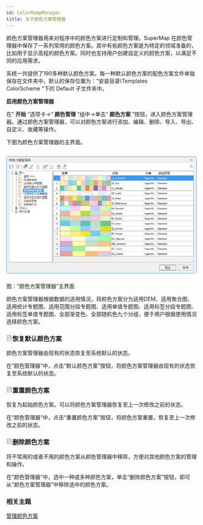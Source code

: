 ```yaml
---
id: ColorRampManager
title: 关于颜色方案管理器
---
```

颜色方案管理器用来对程序中的颜色方案进行定制和管理。SuperMap
在颜色管理器中保存了一系列常用的颜色方案。其中有些颜色方案是为特定的领域准备的，比如用于显示高程的颜色方案。同时也支持用户创建自定义的颜色方案，以满足不同的应用需求。

系统一共提供了190多种默认颜色方案。每一种默认颜色方案的配色方案文件单独保存在文件夹中。默认的保存位置为："安装目录\Templates\
ColorScheme \"下的 Default 子文件夹中。

**启用颜色方案管理器**

在“ **开始** ”选项卡->“ **颜色管理** ”组中->单击“ **颜色方案**
”按钮，进入颜色方案管理器。通过颜色方案管理器，可以对颜色方案进行添加、编辑、删除、导入、导出、自定义、收藏等操作。

下图为颜色方案管理器的主界面。

![](img/ColorRampManager.png)  
---  
图：“颜色方案管理器”主界面  
  
颜色方案管理器根据数据的适用情况，将颜色方案分为适用DEM、适用聚合图、适用统计专题图、适用范围分段专题图、适用单值专题图、适用标签分段专题图、适用标签单值专题图、全部渐变色、全部随机色九个分组，便于用户根据使用情况选择颜色方案。

### ![](../../img/read.gif)恢复默认颜色方案

颜色方案管理器由现有的状态恢复至系统默认的状态。

在“颜色管理器”中，点击“默认颜色方案”按钮，将颜色方案管理器由现有的状态恢复至系统默认的状态。

### ![](../../img/read.gif)重置颜色方案

恢复为起始颜色方案。可以将颜色方案管理器恢复至上一次修改之前的状态。

在“颜色管理器”中，点击“重置颜色方案”按钮，将颜色方案重置，恢复至上一次修改之前的状态。

### ![](../../img/read.gif)删除颜色方案

将不常用的或者不用的颜色方案从颜色管理器中移除，方便对其他颜色方案的管理和操作。

在“颜色管理器”中，选中一种或多种颜色方案，单击“删除颜色方案”按钮，即可从“颜色方案管理器”中移除选中的颜色方案。

### 相关主题

 [管理颜色方案](ManageColorRamp)